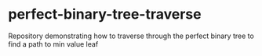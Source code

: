 # perfect-binary-tree-traverse
Repository demonstrating how to traverse through the perfect binary tree to find a path to min value leaf
